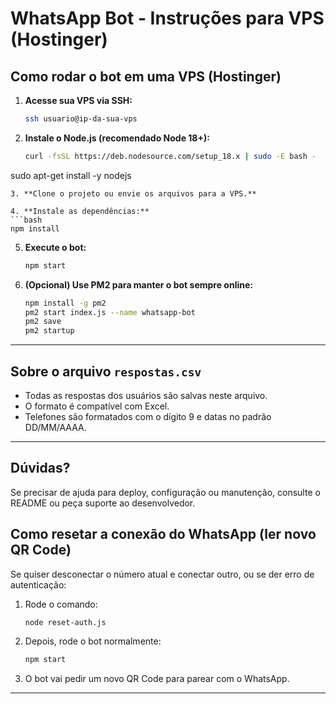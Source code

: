 # WhatsApp Bot - Instruções para VPS (Hostinger)

## Como rodar o bot em uma VPS (Hostinger)

1. **Acesse sua VPS via SSH:**
   ```bash
   ssh usuario@ip-da-sua-vps
   ```
2. **Instale o Node.js (recomendado Node 18+):**
   ```bash
   curl -fsSL https://deb.nodesource.com/setup_18.x | sudo -E bash -
sudo apt-get install -y nodejs
   ```
3. **Clone o projeto ou envie os arquivos para a VPS.**

4. **Instale as dependências:**
   ```bash
   npm install
   ```
5. **Execute o bot:**
   ```bash
   npm start
   ```
6. **(Opcional) Use PM2 para manter o bot sempre online:**
   ```bash
   npm install -g pm2
   pm2 start index.js --name whatsapp-bot
   pm2 save
   pm2 startup
   ```

---

## Sobre o arquivo `respostas.csv`
- Todas as respostas dos usuários são salvas neste arquivo.
- O formato é compatível com Excel.
- Telefones são formatados com o dígito 9 e datas no padrão DD/MM/AAAA.

---

## Dúvidas?
Se precisar de ajuda para deploy, configuração ou manutenção, consulte o README ou peça suporte ao desenvolvedor.

## Como resetar a conexão do WhatsApp (ler novo QR Code)

Se quiser desconectar o número atual e conectar outro, ou se der erro de autenticação:

1. Rode o comando:
   ```bash
   node reset-auth.js
   ```
2. Depois, rode o bot normalmente:
   ```bash
   npm start
   ```
3. O bot vai pedir um novo QR Code para parear com o WhatsApp.

---